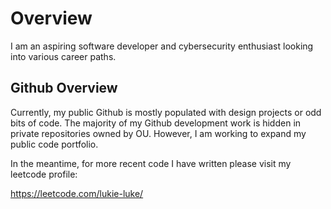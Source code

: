 # Overview

I am an aspiring software developer and cybersecurity enthusiast looking into various career paths. 

## Github Overview

Currently, my public Github is mostly populated with design projects or odd bits of code. The majority of my Github development work is hidden in private repositories owned by OU. However, I am working to expand my public code portfolio. 

In the meantime, for more recent code I have written please visit my leetcode profile:

https://leetcode.com/lukie-luke/
